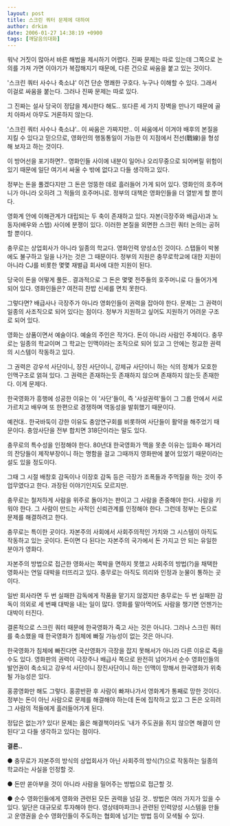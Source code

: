 ```yaml
---
layout: post
title: 스크린 쿼터 문제에 대하여
author: drkim
date: 2006-01-27 14:38:19 +0900
tags: [깨달음의대화]
---
```

  
워낙 거짓이 많아서 바른 해법을 제시하기 어렵다. 진짜 문제는 따로 있는데 그쪽으로 논의를 가져 가면 이야기가 복잡해지기 때문에, 다른 건으로 싸움을 붙고 있는 것이다. 

'스크린 쿼터 사수나 축소냐' 이건 단순 명쾌한 구호다. 누구나 이해할 수 있다. 그래서 이걸로 싸움을 붙는다. 그러나 진짜 문제는 따로 있다. 

그 진짜는 설사 당국이 정답을 제시한다 해도.. 또다른 세 가지 장벽을 만나기 때문에 골치 아파서 아무도 거론하지 않는다.

'스크린 쿼터 사수나 축소냐'.. 이 싸움은 가짜지만.. 이 싸움에서 이겨야 배후의 본질을 지킬 수 있다고 믿으므로, 영화인의 행동통일이 가능한 이 지점에서 전선(戰線)을 형성해 보자고 하는 것이다. 

이 방어선을 포기하면?.. 영화인들 사이에 내분이 일어나 오리무중으로 되어버릴 위험이 있기 때문에 일단 여기서 싸울 수 밖에 없다고 다들 생각하고 있다. 

정부는 돈을 풀겠다지만 그 돈은 엉뚱한 데로 흘러들어 가게 되어 있다. 영화인의 호주머니가 아니라 오히려 그 적들의 호주머니로. 정부의 대책은 영화인들을 더 열받게 할 뿐이다. 

영화계 안에 이해관계가 대립되는 두 축이 존재하고 있다. 자본(극장주와 배급사)과 노동자(배우와 스탭) 사이에 분쟁이 있다. 이러한 본질을 외면한 스크린 쿼터 논의는 공허할 뿐이다. 

충무로는 상업회사가 아니라 일종의 학교다. 영화인력 양성소인 것이다. 스탭들이 박봉에도 불구하고 일을 나가는 것은 그 때문이다. 정부의 지원은 충무로학교에 대한 지원이 아니라 CJ를 비롯한 몇몇 재벌급 회사에 대한 지원이 된다. 

당국이 돈을 어떻게 풀든.. 결과적으로 그 돈은 몇몇 전주들의 호주머니로 다 들어가게 되어 있다. 영화인들은? 여전히 찬밥 신세를 면치 못한다. 

그렇다면? 배급사나 극장주가 아니라 영화인들이 권력을 잡아야 한다. 문제는 그 권력이 일종의 사조직으로 되어 있다는 점이다. 정부가 지원하고 싶어도 지원하기 어려운 구조로 되어 있다. 

영화는 상품이면서 예술이다. 예술의 주인은 작가다. 돈이 아니라 사람인 주체이다. 충무로는 일종의 학교이며 그 학교는 인맥이라는 조직으로 되어 있고 그 안에는 정교한 권력의 시스템이 작동하고 있다. 

그 권력은 강우석 사단이니, 장진 사단이니, 강제규 사단이니 하는 식의 정체가 모호한 인맥구조로 얽혀 있다. 그 권력은 존재하는듯 존재하지 않으며 존재하지 않는듯 존재한다. 이게 문제다. 

한국영화가 흥행에 성공한 이유는 이 '사단'들이, 즉 '사설권력'들이 그 그룹 안에서 서로 가르치고 배우며 또 한편으로 경쟁하며 역동성을 발휘했기 때문이다.

예컨대.. 한국바둑이 강한 이유도 충암연구회를 비롯하여 사단들이 활약을 해주었기 때문이다. 충암사단을 전부 합치면 318단이라는 말도 있다. 

충무로의 특수성을 인정해야 한다. 80년대 한국영화가 맥을 못춘 이유는 임화수 패거리의 잔당들이 제작부장이니 하는 명함을 걸고 그때까지 영화판에 붙어 있었기 때문이라는 설도 있을 정도이다. 

그때 그 시절 배창호 감독이나 이장호 감독 등은 극장가 조폭들과 주먹질을 하는 것이 주업무였다고 한다. 과장된 이야기인지도 모르지만. 

충무로는 철저하게 사람을 위주로 돌아가는 판이고 그 사람을 존중해야 한다. 사람을 키워야 한다. 그 사람이 만드는 사적인 신뢰관계를 인정해야 한다. 그런데 정부는 돈으로 문제를 해결하려고 한다. 

충무로는 특이한 곳이다. 자본주의 사회에서 사회주의적인 가치와 그 시스템이 아직도 작동하고 있는 곳이다. 돈이면 다 된다는 자본주의 국가에서 돈 가지고 안 되는 유일한 분야가 영화다. 

자본주의 방법으로 접근한 영화사는 쪽박을 면하지 못했고 사회주의 방법(?)을 채택한 영화사는 연일 대박을 터뜨리고 있다. 충무로는 아직도 의리와 인정과 눈물이 통하는 곳이다. 

일반 회사라면 두 번 실패한 감독에게 작품을 맡기지 않겠지만 충무로는 두 번 실패한 감독이 의외로 세 번째 대박을 내는 일이 많다. 영화를 말아먹어도 사람을 챙기면 언젠가는 대박이 터진다. 

결론적으로 스크린 쿼터 때문에 한국영화가 죽고 사는 것은 아니다. 그러나 스크린 쿼터를 축소했을 때 한국영화가 침체에 빠질 가능성이 없는 것은 아니다. 

한국영화가 침체에 빠진다면 국산영화가 극장을 잡지 못해서가 아니라 다른 이유로 죽을 수도 있다. 영화판의 권력이 극장주나 배급사 쪽으로 완전히 넘어가서 순수 영화인들의 발언권이 축소되고 강우석 사단이니 장진사단이니 하는 인맥이 망해서 한국영화가 위축될 가능성은 있다. 

홍콩영화만 해도 그렇다. 홍콩반환 후 사람이 빠져나가서 영화계가 통째로 망한 것이다. 정부는 돈이 아닌 사람으로 문제를 해결해야 하는데 돈에 집착하고 있고 그 돈은 오히려 그 사람의 적들에게 흘러들어가게 된다. 

정답은 없는가? 있다! 문제는 옳은 해결책이라도 '내가 주도권을 쥐지 않으면 해결이 안 된다'고 다들 생각하고 있다는 점이다. 

**결론..**

● 충무로가 자본주의 방식의 상업회사가 아닌 사회주의 방식(?)으로 작동하는 일종의 학교라는 사실을 인정할 것.

● 돈만 쏟아부을 것이 아니라 사람을 밀어주는 방법으로 접근할 것.

● 순수 영화인들에게 영화와 관련된 모든 권력을 넘길 것.. 방법은 여러 가지가 있을 수 있다. 일단은 대규모로 투자해야 한다. 영상테마파크나 관련된 인력양성 시스템을 만들고 운영권을 순수 영화인들이 주도하는 협회에 넘기는 방법 등이 모색될 수 있다.